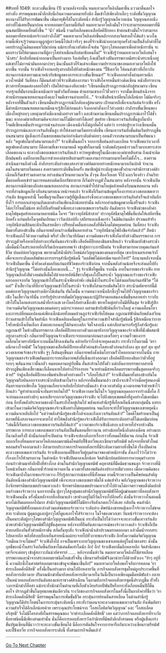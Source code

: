 ##บทที่ 1049: ทะลวงขั้นเซียน (1)
นานหลังจากนั้น หมอเทวดาอวี้หลิงลืมตาขึ้น แววตาตื่นตกใจอย่างยิ่ง
สรรพคุณของน้ำลึกลับนี่เกินความคาดหมายยิ่งนัก ดื่มเข้าไปเพียงอึกเล็กๆ ระดับขั้นวิญญาณของนางก็ได้รับการพัฒนาขึ้น เพิ่มอายุขัยได้ในระดับหนึ่ง สำนึกรู้วิญญาณก็ควบแน่น วิญญาณสงบนิ่งอย่างที่ไม่เคยเป็นมาก่อน
หากหลอมยาในยามนี้ทันที หมอเทวดาอวี้หลิงมั่นใจว่าจะสามารถหลอมยาที่มีคุณสมบัติยอดเยี่ยมยิ่งขึ้น
“ ‘น้ำ’ ชนิดนี้ รวมกับเลือดของเสืออัคคีปีกทอง ข้าค่อนข้างมั่นใจว่าสามารถหลอมยาที่สหายน้อยจ้าวกล่าวถึงได้!”
หมอเทวดาอวี้หลิงเอ่ยขึ้นหลังจากสงบจิตสงบใจได้แล้ว
นางในยามนี้เพิ่งจะรู้ว่าตนเองดูถูกผู้เยาว์คนนี้ไปแล้วจริงๆ ของที่จ้าวเฟิงนำออกมาทุกครั้งล้วนเป็นสิ่งล้ำค่าที่ไม่เคยปรากฏในดินแดนทวีปมาก่อน แม้กระทั่งนางยังต้องใจเต้น
“ผู้อาวุโสหลอมยาเพื่อตำหนักราชัน จะมอบรางวัลให้ตามผลงานที่ผู้อาวุโสทำเหมือนกับสมาชิกคนอื่น!”
จ้าวเฟิงรู้ว่าหมอเทวดาอวี้หลิงสนใจ ‘น้ำสระ’ ลึกลับที่ตนนำออกมาเป็นอย่างมาก จึงเอ่ยยิ้มๆ
ถึงแม้ในห้วงฝันบรรพกาลมีสระน้ำสระหนึ่งอยู่ แต่เขาก็ไม่อาจนำมันออกมาง่ายๆ มิฉะนั้นแล้วก็รังแต่จะเพิ่มความปรารถนาของหมอเทวดาอวี้หลิงให้มากขึ้น
จากนั้น จ้าวเฟิงก็จากหอปรุงยากลับไปยังตำหนักของตน
“ปี้ชิงเยวี่ย ให้คนส่งข่าวที่เกี่ยวกับสถานการณ์สงครามแนวหน้ากับข้อมูลของการทะลวงขั้นเซียนมา!”
จ้าวเฟิงออกคำสั่งผ่านตราผนึกดวงใจทมิฬ
วันที่สอง ก็มีคนส่งข่าวที่จ้าวเฟิงต้องการมา
จ้าวเฟิงโคจรหมื่นห้วงคิดเซียน หนังสือรายงานข่าวสารทั้งหมดล่องลอยไปทั่ว เปิดให้อ่านเองทีละหน้า
“เซียนหมื่นปรากฏการณ์กลับสู่สนามรบ เซียนจากฐานที่มั่นรอบเมืองเหมิงมารวมตัวกันทั้งหมด ต้านทานเขาเอาไว้ชั่วคราว จากนั้นเซียนต้าเฉิงจากตำหนักรบมณฑลหลานมาถึงและโจมตีเขาจนล่าถอยไป...”
จ้าวเฟิงสีหน้าเปลี่ยนไปเล็กน้อย
ไม่ผิดจริงๆ หลังจากที่ฟื้นตัวแล้ว เซียนหมื่นปรากฏการณ์ก็กลับลงสู่สนามรบ เป้าหมายก็เพื่อจะแก้แค้นจ้าวเฟิง
ครั้งนี้ตำหนักรบมณฑลหลานเหมือนจะรู้สึกได้ก่อนแล้ว จึงออกคำสั่งเอาไว้ล่วงหน้า กำลังรบขั้นเซียนของเมืองใหญ่รอบๆ เลยมุ่งมายังเมืองเหมิงอย่างรวดเร็ว และต้านทานเซียนหมื่นปรากฏการณ์เอาไว้ได้ชั่วขณะ หากองค์ชายสิบสามคิดจะก่อกวนก็ไม่มีทางทำได้เลย!
สุดท้าย เซียนเทวาเร้นลับชั้นสูงก็มาถึง โจมตีเซียนหมื่นปรากฏการณ์จนล่าถอย เมืองเหมิงจึงไม่ถูกยึดไป
แต่ทว่า การต่อสู้ระหว่างเซียนหมื่นปรากฏการณ์และเทวาเร้นลับชั้นสูง ทำให้สงครามเริ่มยกระดับขึ้น เซียนเทวาเร้นลับชั้นต้นเริ่มปรากฏขึ้นบนสนามรบ ผู้แข็งแกร่งในขอบเขตแก่นก่อกำเนิดระดับต่ำค่อยๆ ถอนตัวจากสนามรบมาเป็นทัพแนวหลัง
“หยูเฟยก็มายังสนามรบแล้ว?”
จ้าวเฟิงตื่นตกใจ
จากการสืบค้นอย่างละเอียด จ้าวเฟิงพบว่าเวลาที่หยูเฟยมาถึงสนามรบ ก็คือยามที่เขาจากมาพอดี
หยูเฟยในยามนี้ ระดับพลังรุดหน้ารวดเร็วมากเพราะสายเลือดของนาง ทะลวงถึงขอบเขตเทวาเร้นลับแล้ว
ทว่าหยูเฟยอยู่ในเมืองขององค์ชายสิบสาม ถึงแม้จะคิดฝึกฝนพลัง แต่ก็กลายเป็นการช่วยองค์ชายสิบสามสร้างผลงานการรบมากมายโดยไม่ตั้งใจ...
สงครามดำเนินมาจนถึงช่วงนี้ กำลังรบระดับล่างของสองราชวงศ์ล้มตายอย่างหนักหนามากเกินปกติ จำนวนคนในสนามรบเริ่มลดลง สงครามยกระดับขึ้นอีกครั้ง สมาชิกผู้นำระดับสูงของขั้วอำนาจสำนักราชวงศ์ต้าเฉียนก็เริ่มเข้าร่วมสงคราม
อย่างเช่นเซวียนหยวนเหวิน ลั่วจุน สืออวี่เหลย จีไป๋ และเจียงฮ่าว อัจฉริยะชั้นยอดที่เคยเข้าร่วมการทดสอบคัดเลือกรัชทายาท ก็เริ่มปรากฏตัวในสนามรบ
หลังจากนั้น จ้าวเฟิงเปิดสถานการณ์ศึกของอีกสองมณฑลออกอ่าน สถานการณ์ทั่วไปส่วนใหญ่คล้ายคลึงกับมณฑลหลาน
หลังจากที่อ่านข้อมูลเกี่ยวกับสนามรบแนวหน้าจบเเล้ว จ้าวเฟิงก็เริ่มอ่านข้อมูลเรื่องการทะลวงขอบเขตเทวาเร้นลับ
ข้อมูลเหล่านี้ โดยพื้นฐานเป็นความรู้ที่ผู้แข็งแกร่งซึ่งทะลวงขอบเขตเทวาเร้นลับสำเร็จแล้วบันทึกทิ้งไว้ การบอกเล่าทุกฉบับแตกต่างกันเพียงเล็กน้อยเท่านั้น
หลังจากอ่านข้อมูลพวกนี้เสร็จแล้ว จ้าวเฟิงได้อะไรใหม่ไม่น้อย ต่อไปก็เตรียมตัวเพื่อทะลวงขอบเขตเทวาเร้นลับ
อันดับแรก จ้าวเฟิงนำของล้ำค่าธาตุไฟชุดสุดท้ายออกมาหลายชนิด โคจร ‘วิชาวายุอัสนีห้าสาย’ ทำวายุอัสนีธาตุไฟขั้นที่แปดให้เสถียรขึ้นอีกครั้ง
แก่นผลึกในจุดตันเถียนเเวววับเปล่งปลั่ง เสถียรและแข็งแกร่ง ในมิติแก่นผลึก ปราณแท้จริงวายุอัสนีสามสีล้นทะลักเป็นสายเดียว เปรียบดั่งคลื่นทะเลคลั่งที่ซัดโถมไม่หยุดหย่อน
วันที่สอง จ้าวเฟิงลืมตาทั้งสองข้างขึ้น กลิ่นอายพลังบนร่างเพิ่มขึ้นหลายส่วน
“วายุอัสนีธาตุไฟถึงขีดจำกัดแล้ว!”
สีหน้าจ้าวเฟิงแฝงไว้ด้วยความยินดี
พรึ่บ!
เสี้ยววินาทีถัดมา ความคิดของจ้าวเฟิงก็มายังห้วงฝันบรรพกาล
การปรากฏตัวหรือหายไปอย่างกะทันหันของจ้าวเฟิง เสืออัคคีปีกทองชินชาเสียแล้ว
จ้าวเฟิงมายังข้างสระน้ำ เมื่อดื่มน้ำในสระหลายอึกก็เริ่มเบิกเนตรเทพเจ้า เข้าสู่สภาวะการฝึกฝน
จ้าวเฟิงสามารถควบคุมแก่นแท้ชีวิต ปลดปล่อยวิญญาณ พยายามให้น้ำมีประโยชน์ต่อวิญญาณของตนมากที่สุด เขาเบิกเนตรเทพเจ้าก็เพื่อจะยกระดับผลลัพธ์ของการบรรลุสำนึกรู้ชนิดนี้
“ผลลัพธ์ไม่ค่อยชัดเจนเท่าไหร่!”
อีกนานหลังจากนั้น จ้าวเฟิงลืมตาขึ้น
น้ำยังคงส่งผลกับแก่นแท้ชีวิตของจ้าวเฟิงก่อน จากนั้นพลังส่วนน้อยจึงจะส่งผลไปยังสำนึกรู้วิญญาณ
“ไม่อย่างนั้นก็ลองแบบนี้….”
จู่ๆ จ้าวเฟิงก็พูดขึ้น
จากนั้น ภายในกายของจ้าวเฟิง กายวิญญาณลึกล้ำสีม่วงหม่นที่เต็มไปด้วยลายอัสนีสีขาวก็พุ่งลงไปในสระน้ำ
วิญญาณและร่างของจ้าวเฟิงแยกออกจากกัน วิญญาณเข้าไปในสระน้ำเพียงลำพัง เช่นนี้น้ำในสระก็จะไม่ส่งผลกับแก่นแท้ชีวิต
“ได้ผล!”
ชั่วเสี้ยววินาทีที่กายวิญญาณเข้าไปในสระน้ำ จ้าวเฟิงก็สามารถตัดสินได้ว่า สระน้ำมหัศจรรย์นี้มีผลต่อกายวิญญาณอย่างเดียวได้เช่นกัน
ทันใดนั้น ความหนาวเหน็บลึกซึ้งจู่โจมไปทั่ววิญญาณของจ้าวเฟิง
ในเสี้ยววินาทีนั้น การรับรู้ประสาทสัมผัสวิญญาณและปฏิกิริยาตอบสนองเพิ่มขึ้นหลายเท่า ราวกับเข้าไปในโลกแห่งกระแสน้ำที่กระแสเวลาไหลไปอย่างเชื่องช้า ขยายใหญ่อย่างไม่มีที่สิ้นสุด
จ้าวเฟิงรู้สึกว่าความคิดจิตวิญญาณของตนค่อยๆ แผ่กระจายออก ผสานเข้ากับฟ้าดินที่กว้างใหญ่ ความเคลื่อนไหวและการเปลี่ยนแแปลงแค่เพียงเล็กน้อยทั้งหมดล้วนถูกจ้าวเฟิงจับได้หมด
กฎเกณฑ์ฟ้าดินกับพลังเสวียนอ้าวผสานเข้าไปในจิตสำนึก
จ้าวเฟิงเคลิบเคลิ้มอยู่ในการทำความเข้าใจสำนึกรู้ชนิดนี้ รู้สึกเหมือนว่ากายใจยิ่งหนักอึ้งเย็นเยือก ดั่งตกตะกอนอยู่ใต้ก้นทะเลลึก จิตใจสงบนิ่ง แต่กลับสามารถรับรู้ถึงสำนึกรู้และกฎเกณฑ์!
ในห้วงฝันบรรพกาล เสืออัคคีปีกทองบางตัวมองมายังกายวิญญาณของจ้าวเฟิงที่นั่งขัดสมาธิอยู่กลางสระน้ำ
กลิ่นอายที่วิญญาณจ้าวเฟิงกระจายออกมาอ่อนแรงลงเรื่อยๆ ความเร็วของการเคลื่อนไหวตราอัสนีเทวะบนนั้นก็ช้าลงเช่นกัน คล้ายกับว่าใกล้จะหยุดลงแล้ว
กระทั่งว่าในยามนี้ ‘ตราผนึกดวงใจทมิฬ’ ในวิญญาณของเสืออัคคีปีกทองที่ตัวค่อนข้างโตสองตัวอ่อนกำลังลง
ตุบ ตุบ! ตุบ ตุบ!
ดวงตาเทพเจ้าของจ้าวเฟิง จู่ๆ ก็เต้นตุบขึ้นมา กลิ่นอายพลังดั้งเดิมโบราณรั่วไหลออกมาจากในนั้น กายวิญญาณของจ้าวเฟิงพลันแผ่กระจายกลิ่นอายพลังที่แข็งแกร่งออกมา
เสืออัคคีปีกทองสิบกว่าตัวที่อยู่รอบๆ พลันฉายแววตื่นกลัว หมอบคลานอยู่กับพื้น สั่นสะท้านไปทั้งตัว
แต่กลิ่นอายบรรพกาลสายนี้ปรากฏขึ้นเพียงเสี้ยวขณะก็เลือนหายไปอย่างไร้ร่องรอย
“นายท่านมีสายเลือดบรรพกาลขั้นสุดยอดจริงๆ ด้วย!”
จ่าฝูงเสืออัคคีปีกทองพึมพำเสียงต่ำอย่างตกใจ
“เกือบไปแล้ว!”
จ้าวเฟิงลืมตาทั้งสองข้างทันใด วิญญาณรีบบินออกจากสระน้ำกลับเข้ามาในร่าง
หลังจากตื่นขึ้นมาแล้ว เขาถึงจะเข้าใจว่าเมื่อครู่ตนเองมีอันตรายมากเพียงใด วิญญาณเกือบจะหลับลึกไปอย่างนั้นแล้ว
ช่วงเวลาสำคัญ ดวงตาเทพเจ้าช่วยเข้าไว้อีกแล้ว
“ดูท่าทำแบบนี้จะอันตรายเกินไป!”
จ้าวเฟิงหวาดหวั่นในใจ
วิญญาณหลุดออกจากร่างเมื่อใด ก็จะอ่อนแอลงอย่างช้าๆ นอกเสียจากกายวิญญาณของจ้าวเฟิง จะไปถึงขอบเขตพลังที่สูงอย่างไม่เคยมีมาก่อน
อีกทั้งพลังประหลาดของน้ำในสระยิ่งใหญ่เกินไป พลังแห่งสำนึกรู้ที่เยือกเย็นนิ่งสงบกลุ่มนั้น แทรกเข้ามาในความคิดจิตวิญญาณของจ้าวเฟิงอย่างไม่หยุดหย่อน จนเกือบจะทำให้วิญญาณของเขาหยุดนิ่ง ความคิดจะหลับลึกไป
“แต่ว่าพลังสำนึกรู้ของข้าใกล้จะแตะถึงเทวาเร้นลับแล้ว!”
โชคดีโชคร้ายมาเป็นคู่ สภาพที่นิ่งสงบจนอาจจะตายไป ทำให้พลังสำนึกรู้ของจ้าวเฟิงได้รับการยกระดับอย่างที่ไม่เคยมีมาก่อน
“เช่นนี้ก็เริ่มทะลวงขอบเขตเทวาเร้นลับได้แล้ว!”
แววตาของจ้าวเฟิงนิ่งสงบ แล้วหายไปจากห้วงฝันบรรพกาล
การทะลวงขอบเขตเทวาเร้นลับเป็นขั้นตอนที่ยาวนาน อย่างน้อยก็หนึ่งถึงสองเดือน อย่างมากก็นานถึงครึ่งปี
ดังนั้นก่อนที่จะปิดด่าน จ้าวเฟิงจะต้องสั่งการเรื่องราวทั้งหมดให้ชัดเจน
ก่อนอื่น จ้าวเฟิงบอกเรื่องที่หมอเทวดาอวี้หลิงหลอมยาชนิดใหม่กับปี้ชิงเยวี่ยและเซียนราตรีทมิฬ หลังจากที่ยาตัวใหม่หลอมสำเร็จออกมาแล้ว ก็สามารถประกาศภารกิจลอบสังหารที่มีระดับความยากยิ่งขึ้นได้
เรื่องปิดด่านทะลวงขอบเขตเทวาเร้นลับ จ้าวเฟิงบอกแค่ปี้ชิงเยวี่ยผู้กุมอำนาจของตำหนักราชัน สั่งเอาไว้ว่าไม่ว่าจะเรื่องอะไรก็ห้ามรบกวน
ในตำหนัก จ้าวเฟิงปิดตาลงเล็กน้อย จิตสำนึกปลดปล่อยการควบคุมร่างกาย ก่อนก้าวข้ามมายังอีกฝั่งที่ห่างไกล
ด้านในสำนักวิญญาณทมิฬ คฤหาสน์ที่มืดมิดชวนขนลุก
จ้าวหวางที่มีใบหน้าเย็นชา กลิ่นอายชั่วร้ายน่าหวาดหวั่น ดวงตาทั้งสองพลันส่องประกายสีม่วงทอง
เมื่อความคิดของจ้าวเฟิงมาถึงในกายของจ้าวหวาง ก็รับรู้สถานการณ์ของที่นี่ทั้งหมด
ยามนี้จ้าวหวางเป็นศิษย์คนสำคัญอันดับหนึ่งของสำนักวิญญาณทมิฬ เพิ่งจะทะลวงขอบเขตราชันได้ แต่แท้จริง พลังวิญญาณของจ้าวหวางถึงจักรพรรดิขอบเขตปราณเทวะแล้ว จักรพรรดิขอบเขตปราณเทวะทั่วไปล้วนไม่อาจตรวจพบสิ่งผิดปกติบนร่างของจ้าวหวาง
นอกจากนั้น ผู้อาวุโสสูงสุดของสำนักวิญญาณทมิฬก็คือผู้เฒ่าผมขาวที่ลอบสังหารจ้าวเฟิงคนนั้น ครั้งนั้นหลังจากที่กลับมาแล้ว เขาค้างอยู่ไม่กี่วันก็จากไปอีกครั้ง ดังนั้นจ้าวหวางในตอนนี้ หากไม่เปิดเผยออกไปมาก สำนักวิญญาณทมิฬก็ไม่มีทางจับสังเกตอะไรได้เลย
กลับกัน คนสำนักวิญญาณทมิฬทั้งบนและล่างล้วนแต่ชมชอบจ้าวหวาง ระดับล่าง ศิษย์น้องชายหญิงเอาใจจ้าวหวางไม่ขาดสาย ระดับบน ผู้คุมกฎและผู้อาวุโสก็ดูแลเอาใจใส่จ้าวหวาง ในใจของพวกเขา วันหน้าจ้าวหวางจะต้องเป็นคนระดับผู้อาวุโสของสำนักวิญญาณทมิฬเป็นแน่ กระทั่งเป็นไปได้ว่าอาจจะทะลวงขั้นเทวาเร้นลับ นำพาสำนักวิญญาณทมิฬไปสู่ขั้นสุดยอด
หลังจากที่ยืนยันสถานการณ์ของจ้าวหวางแล้ว จ้าวเฟิงก็เปิดค่ายกลป้องกันทั่วตำหนักราชัน สกัดกั้นทุกสิ่ง
จ้าวเฟิงนำน้ำเต้าปราณมรกตออกมา แล้วดื่มน้ำจากสระไปหลายอึก
พลังที่สงบเยือกเย็นสายหนึ่งแผ่กระจายไปทั่วกายของจ้าวเฟิง อีกทั้งความคิดจิตวิญญาณ
“เหมือนว่าจะไม่พอ!”
จ้าวเฟิงอึ้งไป
อาจเป็นเพราะกายวิญญาณของเขาเคยแช่อยู่ในน้ำของสระ ดังนั้นฤทธิ์ของน้ำในสระจึงเกิดขึ้นกับเขาไม่เด่นชัดเท่าใดนัก
อึก! อึก!
จ้าวเฟิงยกดื่มอีกหลายอึก จิตสำนึกของเขาจึงจะค่อยๆ เข้าสู่สภาวะอันน่าอัศจรรย์
…...
หลังจากนั้นห้าวัน หมอเทวดาอวี้หลิงก็ใช้สายเลือดบรรพกาลและน้ำจากสระหลอมยาชนิดใหม่เสร็จสิ้น เซียนราตรีทมิฬจึงมานำยาไปด้วยตัวเอง
“ฮ่าๆ อยู่ที่นี่ ความลึกซึ้งในศาสตร์หลอมยาของข้าดูจะพัฒนาขึ้นอีก!”
หมอเทวดาอวี้หลิงพอใจกับการหลอม ‘ยาชำระเลือดศักดิ์สิทธิ์’ ครั้งนี้เป็นอย่างมาก
ผ่านไปอีกหลายวัน ภารกิจลอบสังหารชุดใหม่ถูกประกาศขึ้นที่หอสังหารเดียวดาย ปริมาณนักฆ่าที่มายังหอสังหารเดียวดายในวันนี้เป็นรองเพียงมุมมืดทมิฬแล้ว กลายเป็นหน่วยลอบสังหารอันดับสองแห่งราชวงศ์ต้าเฉียน
ในยามที่ภารกิจลอบสังหารชุดนี้ปรากฏขึ้น ทั่วทั้งวงการนักฆ่าก็ฮือฮา แม้กระทั่งนักฆ่าในตำนานที่เก็บตัวเงียบร้อยปีพันปีหรือกระทั่งเกือบหมื่นปีก็ตื่นตกใจ ปรากฏตัวขึ้นในยุทธภพเช่นเดียวกัน
รางวัลของภารกิจลอบสังหารในครั้งนี้เป็นยาล้ำค่าที่ชื่อว่า ‘ยาชำระเลือดศักดิ์สิทธิ์’ มีสรรพคุณในการเพิ่มขั้นชีวิต กระตุ้นการย้อนคืนสายเลือด ในด้านสำนึกรู้วิญญาณก็มีประโยชน์ในการกระตุ้นระดับหนึ่ง กระทั่งว่าตอนจะทะลวงขอบเขตเทวาเร้นลับ ยังเพิ่มอัตราความสำเร็จได้อีกเล็กน้อยด้วย
เพราะคุณประโยชน์จาก ‘โอสถโลหิตจิตวิญญาณ’ และ ‘โอสถเลือดบริสุทธิ์’ จึงไม่มีใครสงสัยในสรรพคุณของ ‘ยาชำระเลือดศักดิ์สิทธิ์’ เลย
แต่ว่าภารกิจลอบสังหารที่รางวัลคือยาชนิดนี้มีเพียงสามเท่านั้น นั่นก็คือการลอบสังหารวังเก้านิรยที่มีพลังลึกล้ำสามคน หรือผู้แข็งแกร่งขั้นปฐมเซียนที่มีแววว่าจะทะลวงขั้นเซียนได้
นี่คือการตัดสินใจจากการหารือกันระหว่างเซียนราตรีทมิฬและปี้ชิงเยวี่ย ภารกิจลอบสังหารระดับนี้ ทั้งสามภารกิจเต็มแล้ว!
……………………………………………………


[Go To Next Chapter]( ./287.md)